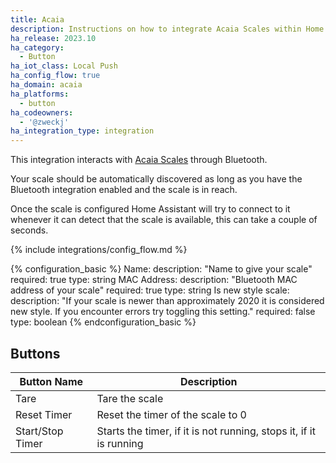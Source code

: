 ```yaml
---
title: Acaia
description: Instructions on how to integrate Acaia Scales within Home Assistant.
ha_release: 2023.10
ha_category:
  - Button
ha_iot_class: Local Push
ha_config_flow: true
ha_domain: acaia
ha_platforms:
  - button
ha_codeowners:
  - '@zweckj'
ha_integration_type: integration
---
```


This integration interacts with [Acaia Scales](https://acaia.co) through Bluetooth. 

Your scale should be automatically discovered as long as you have the Bluetooth integration enabled and the scale is in reach.

Once the scale is configured Home Assistant will try to connect to it whenever it can detect that the scale is available, this can take a couple of seconds.

{% include integrations/config_flow.md %}

{% configuration_basic %}
Name:
  description: "Name to give your scale"
  required: true
  type: string
MAC Address:
  description: "Bluetooth MAC address of your scale"
  required: true
  type: string
Is new style scale:
  description: "If your scale is newer than approximately 2020 it is considered new style. If you encounter errors try toggling this setting."
  required: false
  type: boolean
{% endconfiguration_basic %}

## Buttons
| Button Name | Description |
|-------------|-------------|
| Tare        | Tare the scale |
| Reset Timer | Reset the timer of the scale to 0 |
| Start/Stop Timer | Starts the timer, if it is not running, stops it, if it is running |

